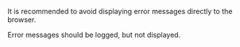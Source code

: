 It is recommended to avoid displaying error messages directly to the browser.

<?php

// Inside a 'or' test
mysql_connect('localhost', $user, $pass) or die(mysql_error());

// Inside a if test
$result = pg_query( $db, $query );
if( !$result )
{
	echo Erreur SQL: . pg_error();
	exit;
}

?>

Error messages should be logged, but not displayed. 


